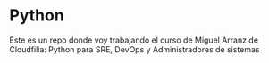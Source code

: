 # Python

Este es un repo donde voy trabajando el curso de Miguel Arranz de Cloudfilia: Python para SRE, DevOps y Administradores de sistemas
